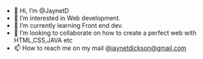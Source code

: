 - 👋 Hi, I’m @JaynetD 
- 👀 I’m interested in Web development. 
- 🌱 I’m currently learning Front end dev.
- 💞️ I’m looking to collaborate on how to create a perfect web with HTML,CSS,JAVA etc
- 📫 How to reach me on my mail @jaynetdickson@gmail.com

<!---
JaynetD/JaynetD is a ✨ special ✨ repository because its `README.md` (this file) appears on your GitHub profile.
You can click the Preview link to take a look at your changes.
--->
